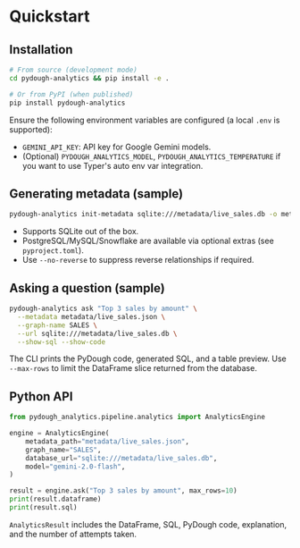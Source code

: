 # Quickstart

## Installation

```bash
# From source (development mode)
cd pydough-analytics && pip install -e .

# Or from PyPI (when published)
pip install pydough-analytics
```

Ensure the following environment variables are configured (a local `.env` is supported):

- `GEMINI_API_KEY`: API key for Google Gemini models.
- (Optional) `PYDOUGH_ANALYTICS_MODEL`, `PYDOUGH_ANALYTICS_TEMPERATURE` if you want to use Typer's auto env var integration.

## Generating metadata (sample)

```bash
pydough-analytics init-metadata sqlite:///metadata/live_sales.db -o metadata/live_sales.json --graph-name SALES
```

- Supports SQLite out of the box.
- PostgreSQL/MySQL/Snowflake are available via optional extras (see `pyproject.toml`).
- Use `--no-reverse` to suppress reverse relationships if required.

## Asking a question (sample)

```bash
pydough-analytics ask "Top 3 sales by amount" \
  --metadata metadata/live_sales.json \
  --graph-name SALES \
  --url sqlite:///metadata/live_sales.db \
  --show-sql --show-code
```

The CLI prints the PyDough code, generated SQL, and a table preview. Use `--max-rows` to limit the DataFrame slice returned from the database.

## Python API

```python
from pydough_analytics.pipeline.analytics import AnalyticsEngine

engine = AnalyticsEngine(
    metadata_path="metadata/live_sales.json",
    graph_name="SALES",
    database_url="sqlite:///metadata/live_sales.db",
    model="gemini-2.0-flash",
)

result = engine.ask("Top 3 sales by amount", max_rows=10)
print(result.dataframe)
print(result.sql)
```

`AnalyticsResult` includes the DataFrame, SQL, PyDough code, explanation, and the number of attempts taken.
